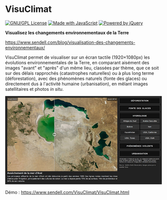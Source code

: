 # VisuClimat

[![GNU/GPL License](https://img.shields.io/badge/License-GPL-blue.svg)](./LICENCE.txt)
[![Made with JavaScript](https://img.shields.io/badge/Made%20with-JavaScript-red.svg)](https://developer.mozilla.org/en-US/docs/Web/JavaScript)
[![Powered by jQuery](http://img.shields.io/badge/Powered%20by-jQuery-orange.svg)](https://jquery.com)

**Visualisez les changements environnementaux de la Terre**

https://www.sendell.com/blog/visualisation-des-changements-environnementaux/

VisuClimat permet de visualiser sur un écran tactile (1920×1080px) les évolutions environnementales de la Terre, en comparant aisément des images "avant" et "après" d'un même lieu, classées par thème, que ce soit sur des délais rapprochés (catastrophes naturelles) ou à plus long terme (déforestation), avec des phénomènes naturels (fonte des glaces) ou directement dus à l'activité humaine (urbanisation), en mêlant images satellitaires et photos *in situ*.

![screenshot](VisuClimat.jpg)

Démo : https://www.sendell.com/VisuClimat/VisuClimat.html
